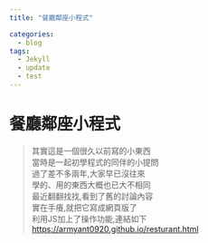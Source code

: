 ```yaml
---
title: "餐廳鄰座小程式"

categories:
  - blog
tags:
  - Jekyll
  - update
  - test
---
```

# 餐廳鄰座小程式

>其實這是一個很久以前寫的小東西<br>
>當時是一起初學程式的同伴的小提問<br>
>過了差不多兩年,大家早已沒往來<br>
>學的、用的東西大概也已大不相同<br>
>最近翻翻找找,看到了舊的討論內容<br>
>實在手癢,就把它寫成網頁版了<br>
>利用JS加上了操作功能,連結如下<br>
<https://armyant0920.github.io/resturant.html>
